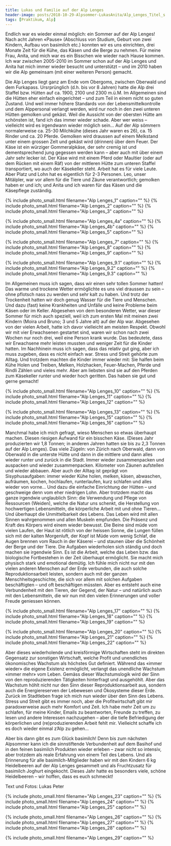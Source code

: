 ```yaml
---
title: Lukas und Familie auf der Alp Lenges
header-image: posts/2018-10-29-Alpsommer-LukasAnita/Alp_Lenges_Titel_s.jpg
tags: [Praktikum, Alp]
---
```

 
Endlich war es wieder einmal möglich: ein Sommer auf der Alp Lenges! Nach acht Jahren «Pause» (Abschluss von Studium, Geburt von zwei Kindern, Aufbau von basimilch etc.) konnten wir es uns einrichten, drei Monate Zeit für die Kühe, das Käsen und die Berge zu nehmen. Für meine Frau, Anita, und mich war es ein Bisschen wie wieder nach Hause kommen. Ich war zwischen 2005-2010 im Sommer schon auf der Alp Lenges und Anita hat mich immer wieder besucht und unterstützt – und im 2010 haben wir die Alp gemeinsam (mit einer weiteren Person) gemacht.

Die Alp Lenges liegt ganz am Ende vom Obergoms, zwischen Oberwald und dem Furkapass. Ursrprünglich (d.h. bis vor 8 Jahren) hatte die Alp drei Staffel bzw. Hütten auf ca. 1900, 2100 und 2300 m.ü.M. Im Allgemeinen sind die Hütten eher einfach eingerichtet – und zum Teil in einem nicht so guten Zustand. Und weil immer höhere Standards von der Lebensmittelkontrolle und dem Alppersonal verlangt werden, wird nur noch in den zwei unteren Hütten gemolken und gekäst. Weil die Aussicht von der obersten Hütte am schönsten ist, fand ich das immer wieder schade. Aber wer weiss – vielleicht wird es irgendwann wieder möglich sein… Auf der Alp sömmern normalerweise ca. 25-30 Milchkühe (dieses Jahr waren es 26), ca. 15 Rinder und ca. 20 Pferde. Gemolken wird draussen auf einem Melkstand unter einem grossen Zelt und gekäst wird (drinnen) über dem Feuer. Der Käse ist ein würziger Gommeralpkäse, der sehr cremig ist und dementsprechend jung gegessen werden kann – aber auch mit über einem Jahr sehr lecker ist. Der Käse wird mit einem Pferd oder Maultier (oder auf dem Rücken mit einem Räf) von der mittleren Hütte zum unteren Staffel transportiert, wo auch der Käsekeller steht. Arbeit hat es für viele Leute. Aber Platz und Lohn hat es eigentlich für 2-3 Personen. Leo, unser Mitälpler, war vor allem für die Tiere und Zäune verantwortlich; gemolken haben er und ich; und Anita und ich waren für das Käsen und die Käsepflege zuständig.

{% include photo_small.html filename="Alp Lenges_1" caption="" %}
{% include photo_small.html filename="Alp Lenges_2" caption="" %}
{% include photo_small.html filename="Alp Lenges_3" caption="" %}

{% include photo_small.html filename="Alp Lenges_4a" caption="" %}
{% include photo_small.html filename="Alp Lenges_4b" caption="" %}
{% include photo_small.html filename="Alp Lenges_5" caption="" %}

{% include photo_small.html filename="Alp Lenges_7" caption="" %}
{% include photo_small.html filename="Alp Lenges_8" caption="" %}
{% include photo_small.html filename="Alp Lenges_9" caption="" %}

{% include photo_small.html filename="Alp Lenges_9.1" caption="" %}
{% include photo_small.html filename="Alp Lenges_9.2" caption="" %}
{% include photo_small.html filename="Alp Lenges_9.3" caption="" %}

Im Allgemeinen muss ich sagen, dass wir einen sehr tollen Sommer hatten! Das warme und trockene Wetter ermöglichte es uns viel draussen zu sein – ohne pflotsch nass zu werden und sehr kalt zu haben. Und trotz der Trockenheit hatten wir doch genug Wasser für die Tiere und Menschen. Und dazu (fast) keine Krankheiten und Unfälle und keine Probleme beim Käsen oder im Keller. Abgesehen von dem besonderen Wetter, war dieser Sommer für mich auch speziell, weil ich zum ersten Mal mit meinen zwei Kindern (Moira und Bruno; 3 und 5 Jahre alt) auf der Alp war. Abgesehen von der vielen Arbeit, hatte ich davor vielleicht am meisten Respekt. Obwohl wir mit vier Erwachsenen gestartet sind, waren wir schon nach zwei Wochen nur noch drei, weil eine Person krank wurde. Das bedeutete, dass wir Erwachsene mehr leisten mussten und weniger Zeit für die Kinder hatten. Im Nachhinein muss ich sagen, dass das relativ gut ging, aber ich muss zugeben, dass es nicht einfach war. Stress und Streit gehörte zum Alltag. Und trotzdem machten die Kinder immer wieder mit: Sie halfen beim Kühe Holen und Treiben, Melken, Holzhacken, Feuer-Machen, Pferde und Rindli Zählen und vieles mehr. Aber am liebsten sind sie auf den Pferden zum Käsekeller runter und wieder hoch geritten. Das haben sie gut und gerne gemacht!

{% include photo_small.html filename="Alp Lenges_10" caption="" %}
{% include photo_small.html filename="Alp Lenges_11" caption="" %}
{% include photo_small.html filename="Alp Lenges_12" caption="" %}

{% include photo_small.html filename="Alp Lenges_13" caption="" %}
{% include photo_small.html filename="Alp Lenges_15" caption="" %}
{% include photo_small.html filename="Alp Lenges_16" caption="" %}

Manchmal habe ich mich gefragt, wieso Menschen so etwas überhaupt machen. Diesen riesigen Aufwand für ein bisschen Käse. (Dieses Jahr produzierten wir 1,8 Tonnen; in anderen Jahren hatten sie bis zu 2,3 Tonnen auf der Alp Lenges). Das viele Zügeln: von Zürich nach Oberwald, dann von Oberwald in die unterste Hütte und dann in die mittlere und dann alles wieder runter und zurück in die Stadt. Immer wieder zusammenpacken und auspacken und wieder zusammenpacken. Kilometer von Zäunen aufstellen und wieder abbauen. Aber auch der Alltag ist geprägt von Sisyphusaufgaben: immer wieder Kühe holen, melken, käsen, abwaschen, aufräumen, kochen, hochlaufen, runterlaufen, kurz schlafen und alles wieder von vorne… Und dazu die einfache Einrichtung der Hütten – und geschweige denn vom eher niedrigen Lohn. Aber trotzdem macht das ganze irgendwie unglaublich Sinn: die Verwendung und Pflege von Ressourcen (Weiden), welche die Natur uns schenkt, die Herstellung von hochwertigen Lebensmitteln, die körperliche Arbeit mit und ohne Tieren… Und überhaupt die Unmittelbarkeit des Lebens. Das Leben wird mit allen Sinnen wahrgenommen und allen Muskeln empfunden. Die Präsenz und Kraft des Körpers wird einem wieder bewusst. Die Beine sind müde vom vielen Laufen, der Haut ist rötlich von der heissen Sonne, die Lungen füllen sich mit der kalten Morgenluft, der Kopf ist Müde vom wenig Schlaf, die Augen brennen vom Rauch in der Käserei – und staunen über die Schönheit der Berge und der Tiere. Die Aufgaben wiederholen sich ständig und doch machen sie irgendwie Sinn. Es ist die Arbeit, welche das Leben bzw. das biologische Fortbestehen in der Zeit überhaupt ermöglicht. Sie macht mich physisch stark und emotional demütig. Ich fühle mich nicht nur mit den vielen anderen Menschen auf der Erde verbunden, die auch solche Reproduktionsarbeit leisten, sondern auch mit der ganzen Menschheitsgeschichte, die sich vor allem mit solchen Aufgaben beschäftigten – und oft beschäftigen müssten. Aber es entsteht auch eine Verbundenheit mit den Tieren, der Gegend, der Natur – und natürlich auch mit den Lebensmitteln, die wir nun mit den vielen Erinnerungen und voller Freude geniessen können.

{% include photo_small.html filename="Alp Lenges_17" caption="" %}
{% include photo_small.html filename="Alp Lenges_18" caption="" %}
{% include photo_small.html filename="Alp Lenges_19" caption="" %}

{% include photo_small.html filename="Alp Lenges_20" caption="" %}
{% include photo_small.html filename="Alp Lenges_21" caption="" %}
{% include photo_small.html filename="Alp Lenges_22" caption="" %}

Aber dieses wiederholende und kreisförmige Wirtschaften steht im direkten Gegensatz zur sonstigen Wirtschaft, welche Profit und unendliches ökonomisches Wachstum als höchstes Gut definiert. Während das «immer wieder» die eigene Existenz ermöglicht, verlangt das unendliche Wachstum «immer mehr» vom Leben. Gemäss dieser Wachstumslogik wird der Sinn von den reproduzierenden Tätigkeiten hinterfragt und ausgehöhlt. Aber das Wachstum höhlt nicht nur den Sinn dieser Reproduktionsarbeit aus, sondern auch die Energiereserven der Lebewesen und Ökosysteme dieser Erde. Zurück im Stadtleben frage ich mich nun wieder über den Sinn des Lebens. Stress und Streit gibt es immer noch, aber die Profitwirtschaft gibt mir paradoxerweise auch mehr Komfort und Zeit. Ich habe mehr Zeit um zu schlafen, für meine Kinder, Emails zu beantworten, Freunde zu treffen, zu lesen und andere Interessen nachzugehen – aber die tiefe Befriedigung der körperlichen und (re)produzierenden Arbeit fehlt mir. Vielleicht schaffe ich es doch wieder einmal z’Alp zu gehen…

Aber bis dann gibt es zum Glück basimilch! Denn bis zum nächsten Alpsommer kann ich die sinnstiftende Verbundenheit auf dem Basihof und in den feinen basimilch Produkten wieder erleben – zwar nicht so intensiv, aber trotzdem als reale Erfahrung von einem Teil des Lebens. Und als Erinnerung für alle basimilch-Mitglieder haben wir mit den Kindern 6 kg Heidelbeeren auf der Alp Lenges gesammelt und als Fruchtzusatz für basimilch Joghurt eingekocht. Dieses Jahr hatte es besonders viele, schöne Heidelbeeren – wir hoffen, dass es euch schmeckt!

Text und Fotos: Lukas Peter

{% include photo_small.html filename="Alp Lenges_23" caption="" %}
{% include photo_small.html filename="Alp Lenges_24" caption="" %}
{% include photo_small.html filename="Alp Lenges_25" caption="" %}

{% include photo_small.html filename="Alp Lenges_26" caption="" %}
{% include photo_small.html filename="Alp Lenges_27" caption="" %}
{% include photo_small.html filename="Alp Lenges_28" caption="" %}

{% include photo_small.html filename="Alp Lenges_29" caption="" %}
